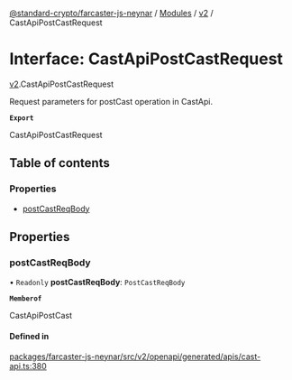 [@standard-crypto/farcaster-js-neynar](../README.md) / [Modules](../modules.md) / [v2](../modules/v2.md) / CastApiPostCastRequest

# Interface: CastApiPostCastRequest

[v2](../modules/v2.md).CastApiPostCastRequest

Request parameters for postCast operation in CastApi.

**`Export`**

CastApiPostCastRequest

## Table of contents

### Properties

- [postCastReqBody](v2.CastApiPostCastRequest.md#postcastreqbody)

## Properties

### postCastReqBody

• `Readonly` **postCastReqBody**: `PostCastReqBody`

**`Memberof`**

CastApiPostCast

#### Defined in

[packages/farcaster-js-neynar/src/v2/openapi/generated/apis/cast-api.ts:380](https://github.com/standard-crypto/farcaster-js/blob/main/packages/farcaster-js-neynar/src/v2/openapi/generated/apis/cast-api.ts#L380)
